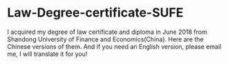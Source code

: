 # Law-Degree-certificate-SUFE
I acquired my degree of law certificate and diploma in June 2018 from Shandong University of Finance and Economics(China).
Here are the Chinese versions of them. And if you need an English version, please email me, I will translate it for you! 

